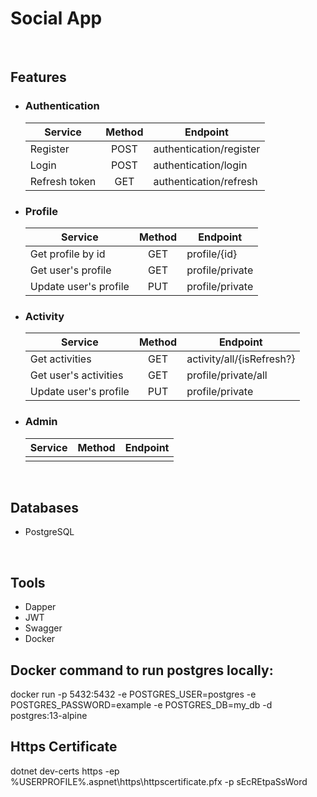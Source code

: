 # Social App

<br>

## Features
* ### Authentication
  | Service               | Method        | Endpoint                  |
  | --------------------- |:-------------:| ------------------------- |
  | Register              | POST          | authentication/register   |
  | Login                 | POST          | authentication/login      |
  | Refresh token         | GET           | authentication/refresh    |
* ### Profile
  | Service               | Method        | Endpoint                  |
  | --------------------- |:-------------:| ------------------------- |
  | Get profile by id     | GET           | profile/{id}              |
  | Get user's profile    | GET           | profile/private           |
  | Update user's profile | PUT           | profile/private           |
* ### Activity
  | Service               | Method        | Endpoint                  |
  | --------------------- |:-------------:| ------------------------- |
  | Get activities        | GET           | activity/all/{isRefresh?} |
  | Get user's activities | GET           | profile/private/all       |
  | Update user's profile | PUT           | profile/private           |
* ### Admin
  | Service               | Method        | Endpoint                  |
  | --------------------- |:-------------:| ------------------------- |
  |                       |               |                           |

<br>

## Databases
 * PostgreSQL

<br>

## Tools
 * Dapper
 * JWT
 * Swagger
 * Docker

## Docker command to run postgres locally:
 docker run -p 5432:5432 -e POSTGRES_USER=postgres -e POSTGRES_PASSWORD=example -e POSTGRES_DB=my_db -d postgres:13-alpine

## Https Certificate
 dotnet dev-certs https -ep %USERPROFILE%\.aspnet\https\httpscertificate.pfx -p sEcREtpaSsWord